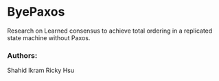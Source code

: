 # ByePaxos

Research on Learned consensus to achieve total ordering in a replicated state machine without Paxos.


### Authors:
Shahid Ikram
Ricky Hsu
